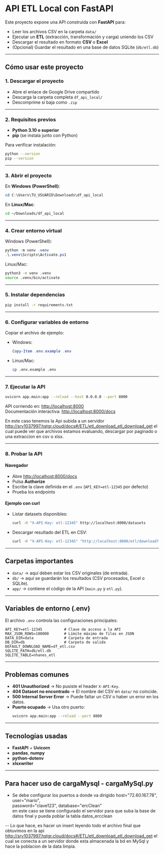 #  API ETL Local con FastAPI

Este proyecto expone una API construida con **FastAPI** para:
- Leer los archivos CSV en la carpeta `data/`
- Ejecutar un **ETL** (extracción, transformación y carga) uniendo los CSV
- Descargar el resultado en formato **CSV** o **Excel**
- (Opcional) Guardar el resultado en una base de datos SQLite (`db/etl.db`)

---

##  Cómo usar este proyecto

### 1. Descargar el proyecto
- Abre el enlace de Google Drive compartido
- Descarga la carpeta completa `df_api_local/`
- Descomprime si baja como `.zip`

---

### 2. Requisitos previos
- **Python 3.10 o superior**
- **pip** (se instala junto con Python)

Para verificar instalación:
```bash
python --version
pip --version
```

---

### 3. Abrir el proyecto
En **Windows (PowerShell)**:
```powershell
cd C:\Users\TU_USUARIO\Downloads\df_api_local
```

En **Linux/Mac**:
```bash
cd ~/Downloads/df_api_local
```

---

### 4. Crear entorno virtual
Windows (PowerShell):
```powershell
python -m venv .venv
.\.venv\Scripts\Activate.ps1
```

Linux/Mac:
```bash
python3 -m venv .venv
source .venv/bin/activate
```

---

### 5. Instalar dependencias
```bash
pip install -r requirements.txt
```

---

### 6. Configurar variables de entorno
Copiar el archivo de ejemplo:
- Windows:
  ```powershell
  Copy-Item .env.example .env
  ```
- Linux/Mac:
  ```bash
  cp .env.example .env
  ```


---

### 7. Ejecutar la API
```bash
uvicorn app.main:app --reload --host 0.0.0.0 --port 8000
```

API corriendo en:
[http://localhost:8000](http://localhost:8000)  
Documentación interactiva: [http://localhost:8000/docs](http://localhost:8000/docs)

En este caso tenemos la Api subida a un servidor http://srv1037997.hstgr.cloud/docs#/ETL/etl_download_etl_download_get
el cual puede ver que archivos estamos evaluando, descargar por paginado o una extraccion en csv o xlsx.

---

### 8. Probar la API

#### Navegador
- Abre [http://localhost:8000/docs](http://localhost:8000/docs)
- Pulsa **Authorize**
- Escribe la clave definida en el `.env` (`API_KEY=etl-12345` por defecto)
- Prueba los endpoints

#### Ejemplo con curl
- Listar datasets disponibles:
  ```bash
  curl -H "X-API-Key: etl-12345" http://localhost:8000/datasets
  ```

- Descargar resultado del ETL en CSV:
  ```bash
  curl -H "X-API-Key: etl-12345" "http://localhost:8000/etl/download?format=csv" -o df_etl.csv
  ```

---

## Carpetas importantes

- `data/` → aquí deben estar los CSV originales (de entrada).
- `db/` → aquí se guardarán los resultados (CSV procesados, Excel o SQLite).
- `app/` → contiene el código de la API (`main.py` y `etl.py`).

---

## Variables de entorno (.env)

El archivo `.env` controla las configuraciones principales:

```env
API_KEY=etl-12345          # Clave de acceso a la API
MAX_JSON_ROWS=100000       # Límite máximo de filas en JSON
DATA_DIR=data              # Carpeta de entrada
DB_DIR=db                  # Carpeta de salida
DEFAULT_DOWNLOAD_NAME=df_etl.csv
SQLITE_PATH=db/etl.db
SQLITE_TABLE=nhanes_etl
```

---

## Problemas comunes

- **401 Unauthorized** → No pusiste el header `X-API-Key`.  
- **404 Dataset no encontrado** → El nombre del CSV en `data/` no coincide.  
- **500 Internal Server Error** → Puede faltar un CSV o haber un error en los datos.  
- **Puerto ocupado** → Usa otro puerto:
  ```bash
  uvicorn app.main:app --reload --port 8080
  ```

---

## Tecnologías usadas
- **FastAPI** + **Uvicorn**
- **pandas**, **numpy**
- **python-dotenv**
- **xlsxwriter**
--------------------------------
## Para hacer uso de cargaMysql - cargaMySql.py

- Se debe configurar los puertos a donde va dirigido 
    host="72.60.167.78",      
    user="mario",    
    password="clave123",
    database="ercClean"  
en este caso se tiene configurado el servidor para que suba la base de datos final y pueda poblar la tabla datos_ercclean

-- Lo que hace, es hacer un insert leyendo todo el archivo final que obtuvimos en la api http://srv1037997.hstgr.cloud/docs#/ETL/etl_download_etl_download_get
  el cual se conecta a un servidor donde esta almacenada la bd en MySql y hace la poblacion de la data limpia. 
  


